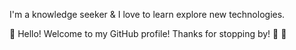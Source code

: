 

<!--
**himanisr/himanisr** is a ✨ _special_ ✨ repository because its `README.md` (this file) appears on your GitHub profile.-->


 I'm a knowledge seeker & I love to learn explore new technologies.
<!----- 🔭 I’m currently working on ...
- 🌱 I’m currently learning ...
- 👯 I’m looking to collaborate on ...
- 🤔 I’m looking for help with ...
- 💬 Ask me about ...
- 📫 How to reach me: ...
- 😄 Pronouns: ...
- ⚡ Fun fact: ...
-->
👋 Hello! Welcome to my GitHub profile! Thanks for stopping by! 🤩 🤩  
